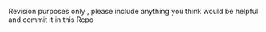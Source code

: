 Revision purposes only , please include anything you think would be helpful and commit it in this Repo 
